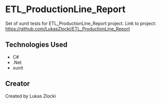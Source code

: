 # ETL_ProductionLine_Report

Set of xunit tests for ETL_ProductionLine_Report project.
Link to project:
https://github.com/LukasZlocki/ETL_ProductionLine_Report


## Technologies Used

* C#
* .Net
* xunit


## Creator

Created by Lukas Zlocki  
